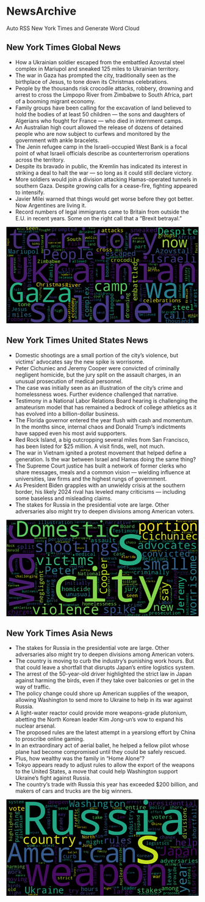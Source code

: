 # NewsArchive
Auto RSS New York Times and Generate Word Cloud

## New York Times Global News
* How a Ukrainian soldier escaped from the embattled Azovstal steel complex in Mariupol and sneaked 125 miles to Ukrainian territory.
* The war in Gaza has prompted the city, traditionally seen as the birthplace of Jesus, to tone down its Christmas celebrations.
* People by the thousands risk crocodile attacks, robbery, drowning and arrest to cross the Limpopo River from Zimbabwe to South Africa, part of a booming migrant economy.
* Family groups have been calling for the excavation of land believed to hold the bodies of at least 50 children — the sons and daughters of Algerians who fought for France — who died in internment camps.
* An Australian high court allowed the release of dozens of detained people who are now subject to curfews and monitored by the government with ankle bracelets.
* The Jenin refugee camp in the Israeli-occupied West Bank is a focal point of what Israeli officials describe as counterterrorism operations across the territory.
* Despite its bravado in public, the Kremlin has indicated its interest in striking a deal to halt the war — so long as it could still declare victory.
* More soldiers would join a division attacking Hamas-operated tunnels in southern Gaza. Despite growing calls for a cease-fire, fighting appeared to intensify.
* Javier Milei warned that things would get worse before they got better. Now Argentines are living it.
* Record numbers of legal immigrants came to Britain from outside the E.U. in recent years. Some on the right call that a “Brexit betrayal.”

![Global](./global.png)
## New York Times United States News
* Domestic shootings are a small portion of the city’s violence, but victims’ advocates say the new spike is worrisome.
* Peter Cichuniec and Jeremy Cooper were convicted of criminally negligent homicide, but the jury split on the assault charges, in an unusual prosecution of medical personnel.
* The case was initially seen as an illustration of the city’s crime and homelessness woes. Further evidence challenged that narrative.
* Testimony in a National Labor Relations Board hearing is challenging the amateurism model that has remained a bedrock of college athletics as it has evolved into a billion-dollar business.
* The Florida governor entered the year flush with cash and momentum. In the months since, internal chaos and Donald Trump’s indictments have sapped even his most avid supporters.
* Red Rock Island, a big outcropping several miles from San Francisco, has been listed for $25 million. A visit finds, well, not much.
* The war in Vietnam ignited a protest movement that helped define a generation. Is the war between Israel and Hamas doing the same thing?
* The Supreme Court justice has built a network of former clerks who share messages, meals and a common vision — wielding influence at universities, law firms and the highest rungs of government.
* As President Biden grapples with an unwieldy crisis at the southern border, his likely 2024 rival has leveled many criticisms — including some baseless and misleading claims.
* The stakes for Russia in the presidential vote are large. Other adversaries also might try to deepen divisions among American voters.

![US](./usnews.png)
## New York Times Asia News
* The stakes for Russia in the presidential vote are large. Other adversaries also might try to deepen divisions among American voters.
* The country is moving to curb the industry’s punishing work hours. But that could leave a shortfall that disrupts Japan’s entire logistics system.
* The arrest of the 50-year-old driver highlighted the strict law in Japan against harming the birds, even if they take over balconies or get in the way of traffic.
* The policy change could shore up American supplies of the weapon, allowing Washington to send more to Ukraine to help in its war against Russia.
* ​A light-water reactor could provide more weapons-grade plutonium, abetting the North Korean leader Kim Jong-un’s vow to expand his nuclear arsenal.
* The proposed rules are the latest attempt in a yearslong effort by China to proscribe online gaming.
* In an extraordinary act of aerial ballet, he helped a fellow pilot whose plane had become compromised until they could be safely rescued.
* Plus, how wealthy was the family in “Home Alone”?
* Tokyo appears ready to adjust rules to allow the export of the weapons to the United States, a move that could help Washington support Ukraine’s fight against Russia.
* The country’s trade with Russia this year has exceeded $200 billion, and makers of cars and trucks are the big winners.

![Asian](./asian.png)
